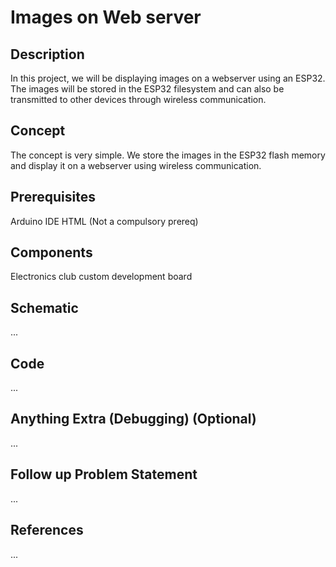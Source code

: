 # Images on Web server
## Description
In this project, we will be displaying images on a webserver using an ESP32. The images will be stored in the ESP32 filesystem and can also be transmitted to other devices through wireless communication.
## Concept 
The concept is very simple. We store the images in the ESP32 flash memory and display it on a webserver using wireless communication. 
## Prerequisites
Arduino IDE
HTML (Not a compulsory prereq)
## Components
Electronics club custom development board

## Schematic
...
## Code
...
## Anything Extra (Debugging) (Optional)
...
## Follow up Problem Statement
...
## References
...
